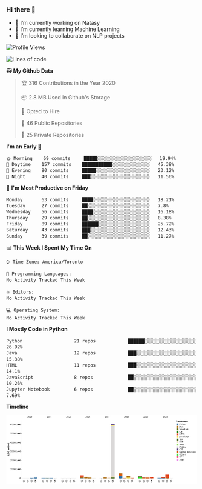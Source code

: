 ### Hi there 👋

<!--
**disooqi/disooqi** is a ✨ _special_ ✨ repository because its `README.md` (this file) appears on your GitHub profile.
-->
- 🔭 I’m currently working on Natasy
- 🌱 I’m currently learning Machine Learning
- 👯 I’m looking to collaborate on NLP projects
<!--
- 🤔 I’m looking for help with ...
- 💬 Ask me about ...
- 📫 How to reach me: http://mohamed.eldesouki.ca
- 😄 Pronouns: ...
- ⚡ Fun fact: ...
-->

<!--START_SECTION:waka-->
![Profile Views](http://img.shields.io/badge/Profile%20Views-0-blue)

![Lines of code](https://img.shields.io/badge/From%20Hello%20World%20I%27ve%20Written-9.0%20million%20lines%20of%20code-blue)

**🐱 My Github Data** 

> 🏆 316 Contributions in the Year 2020
 > 
> 📦 2.8 MB Used in Github's Storage 
 > 
> 💼 Opted to Hire
 > 
> 📜 46 Public Repositories
 > 
> 🔑 25 Private Repositories 

**I'm an Early 🐤** 

```text
🌞 Morning    69 commits     █████░░░░░░░░░░░░░░░░░░░░   19.94% 
🌆 Daytime    157 commits    ███████████░░░░░░░░░░░░░░   45.38% 
🌃 Evening    80 commits     █████░░░░░░░░░░░░░░░░░░░░   23.12% 
🌙 Night      40 commits     ███░░░░░░░░░░░░░░░░░░░░░░   11.56%

```
📅 **I'm Most Productive on Friday** 

```text
Monday       63 commits     ████░░░░░░░░░░░░░░░░░░░░░   18.21% 
Tuesday      27 commits     ██░░░░░░░░░░░░░░░░░░░░░░░   7.8% 
Wednesday    56 commits     ████░░░░░░░░░░░░░░░░░░░░░   16.18% 
Thursday     29 commits     ██░░░░░░░░░░░░░░░░░░░░░░░   8.38% 
Friday       89 commits     ██████░░░░░░░░░░░░░░░░░░░   25.72% 
Saturday     43 commits     ███░░░░░░░░░░░░░░░░░░░░░░   12.43% 
Sunday       39 commits     ██░░░░░░░░░░░░░░░░░░░░░░░   11.27%

```


📊 **This Week I Spent My Time On** 

```text
⌚︎ Time Zone: America/Toronto

💬 Programming Languages: 
No Activity Tracked This Week

🔥 Editors: 
No Activity Tracked This Week

💻 Operating System: 
No Activity Tracked This Week

```

**I Mostly Code in Python** 

```text
Python                   21 repos            ██████░░░░░░░░░░░░░░░░░░░   26.92% 
Java                     12 repos            ███░░░░░░░░░░░░░░░░░░░░░░   15.38% 
HTML                     11 repos            ███░░░░░░░░░░░░░░░░░░░░░░   14.1% 
JavaScript               8 repos             ██░░░░░░░░░░░░░░░░░░░░░░░   10.26% 
Jupyter Notebook         6 repos             ██░░░░░░░░░░░░░░░░░░░░░░░   7.69%

```


**Timeline**

![Chart not found](https://github.com/disooqi/disooqi/blob/master/charts/bar_graph.png) 


<!--END_SECTION:waka-->

